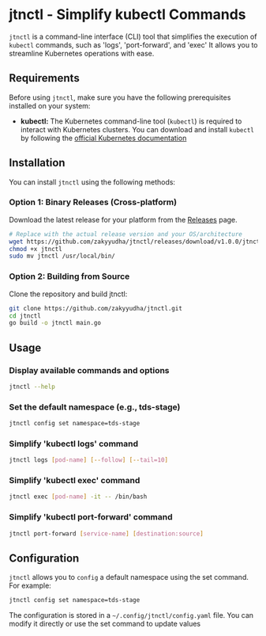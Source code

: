 # jtnctl - Simplify kubectl Commands

`jtnctl` is a command-line interface (CLI) tool that simplifies the execution of `kubectl` commands, such as 'logs', 'port-forward', and 'exec'  It allows you to streamline Kubernetes operations with ease.
## Requirements

Before using `jtnctl`, make sure you have the following prerequisites installed on your system:

- **kubectl:** The Kubernetes command-line tool (`kubectl`) is required to interact with Kubernetes clusters. You can download and install `kubectl` by following the [official Kubernetes documentation](https://kubernetes.io/docs/tasks/tools/install-kubectl/)

## Installation

You can install `jtnctl` using the following methods:

### Option 1: Binary Releases (Cross-platform)

Download the latest release for your platform from the [Releases](https://github.com/zakyyudha/jtnctl/releases) page.

```bash
# Replace with the actual release version and your OS/architecture
wget https://github.com/zakyyudha/jtnctl/releases/download/v1.0.0/jtnctl_v1.0.0_linux_amd64 -O jtnctl
chmod +x jtnctl
sudo mv jtnctl /usr/local/bin/
```

### Option 2: Building from Source
Clone the repository and build jtnctl:
```bash
git clone https://github.com/zakyyudha/jtnctl.git
cd jtnctl
go build -o jtnctl main.go
```

## Usage
### Display available commands and options
```bash
jtnctl --help
```

### Set the default namespace (e.g., tds-stage)
```bash
jtnctl config set namespace=tds-stage
```

### Simplify 'kubectl logs' command
```bash
jtnctl logs [pod-name] [--follow] [--tail=10]
```

### Simplify 'kubectl exec' command
```bash
jtnctl exec [pod-name] -it -- /bin/bash
```

### Simplify 'kubectl port-forward' command
```bash
jtnctl port-forward [service-name] [destination:source]
```

## Configuration
`jtnctl` allows you to `config` a default namespace using the set command. For example:
```bash
jtnctl config set namespace=tds-stage
```

The configuration is stored in a `~/.config/jtnctl/config.yaml` file. You can modify it directly or use the set command to update values
